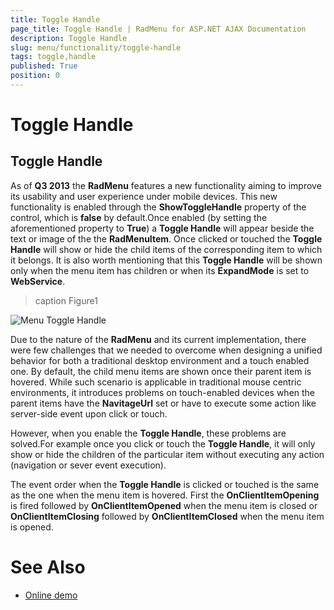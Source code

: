 ```yaml
---
title: Toggle Handle
page_title: Toggle Handle | RadMenu for ASP.NET AJAX Documentation
description: Toggle Handle
slug: menu/functionality/toggle-handle
tags: toggle,handle
published: True
position: 0
---
```


# Toggle Handle



## Toggle Handle

As of **Q3 2013** the **RadMenu** features a new functionality aiming to improve its usability and user experience under mobile devices. This new functionality is enabled through the **ShowToggleHandle** property of the control, which is **false** by default.Once enabled (by setting the aforementioned property to **True**) a **Toggle Handle** will appear beside the text or image of the the **RadMenuItem**. Once clicked or touched the **Toggle Handle** will show or hide the child items of the corresponding item to which it belongs. It is also worth mentioning that this **Toggle Handle** will be shown only when the menu item has children or when its **ExpandMode** is set to **WebService**.
>caption Figure1

![Menu Toggle Handle](images/menu_togglehandle.png)

Due to the nature of the **RadMenu** and its current implementation, there were few challenges that we needed to overcome when designing a unified behavior for both a traditional desktop environment and a touch enabled one. By default, the child menu items are shown once their parent item is hovered. While such scenario is applicable in traditional mouse centric environments, it introduces problems on touch-enabled devices when the parent items have the **NavitageUrl** set or have to execute some action like server-side event upon click or touch.

However, when you enable the **Toggle Handle**, these problems are solved.For example once you click or touch the **Toggle Handle**, it will only show or hide the children of the particular item without executing any action (navigation or sever event execution).

The event order when the **Toggle Handle** is clicked or touched is the same as the one when the menu item is hovered. First the **OnClientItemOpening** is fired followed by **OnClientItemOpened** when the menu item is closed or **OnClientItemClosing** followed by **OnClientItemClosed** when the menu item is opened.

# See Also

 * [Online demo](http://demos.telerik.com/aspnet-ajax-beta/menu/examples/functionality/togglehandle/defaultcs.aspx)
